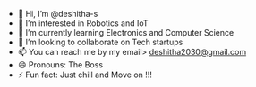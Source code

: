 - 👋 Hi, I’m @deshitha-s
- 👀 I’m interested in Robotics and IoT
- 🌱 I’m currently learning Electronics and Computer Science
- 💞️ I’m looking to collaborate on Tech startups
- 📫 You can reach me by my email> deshitha2030@gmail.com 
- 😄 Pronouns: The Boss
- ⚡ Fun fact: Just chill and Move on !!!

<!---
deshitha-s/deshitha-s is a ✨ special ✨ repository because its `README.md` (this file) appears on your GitHub profile.
You can click the Preview link to take a look at your changes.
--->
